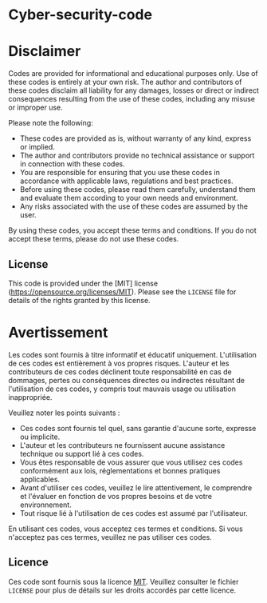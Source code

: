 # Cyber-security-code

# Disclaimer

Codes are provided for informational and educational purposes only. Use of these codes is entirely at your own risk. The author and contributors of these codes disclaim all liability for any damages, losses or direct or indirect consequences resulting from the use of these codes, including any misuse or improper use.

Please note the following:

- These codes are provided as is, without warranty of any kind, express or implied.
- The author and contributors provide no technical assistance or support in connection with these codes.
- You are responsible for ensuring that you use these codes in accordance with applicable laws, regulations and best practices.
- Before using these codes, please read them carefully, understand them and evaluate them according to your own needs and environment.
- Any risks associated with the use of these codes are assumed by the user.

By using these codes, you accept these terms and conditions. If you do not accept these terms, please do not use these codes.

## License

This code is provided under the [MIT] license (https://opensource.org/licenses/MIT). Please see the `LICENSE` file for details of the rights granted by this license.

# Avertissement

Les codes sont fournis à titre informatif et éducatif uniquement. L'utilisation de ces codes est entièrement à vos propres risques. L'auteur et les contributeurs de ces codes déclinent toute responsabilité en cas de dommages, pertes ou conséquences directes ou indirectes résultant de l'utilisation de ces codes, y compris tout mauvais usage ou utilisation inappropriée.

Veuillez noter les points suivants :

- Ces codes sont fournis tel quel, sans garantie d'aucune sorte, expresse ou implicite.
- L'auteur et les contributeurs ne fournissent aucune assistance technique ou support lié à ces codes.
- Vous êtes responsable de vous assurer que vous utilisez ces codes conformément aux lois, réglementations et bonnes pratiques applicables.
- Avant d'utiliser ces codes, veuillez le lire attentivement, le comprendre et l'évaluer en fonction de vos propres besoins et de votre environnement.
- Tout risque lié à l'utilisation de ces codes est assumé par l'utilisateur.

En utilisant ces codes, vous acceptez ces termes et conditions. Si vous n'acceptez pas ces termes, veuillez ne pas utiliser ces codes.

## Licence

Ces code sont fournis sous la licence [MIT](https://opensource.org/licenses/MIT). Veuillez consulter le fichier `LICENSE` pour plus de détails sur les droits accordés par cette licence.